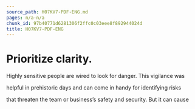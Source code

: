 ```yaml
---
source_path: H07KV7-PDF-ENG.md
pages: n/a-n/a
chunk_id: 97b40771d6281306f2ffc0c03eee8f892944024d
title: H07KV7-PDF-ENG
---
```

# Prioritize clarity.

Highly sensitive people are wired to look for danger. This vigilance was

helpful in prehistoric days and can come in handy for identifying risks

that threaten the team or business’s safety and security. But it can cause
